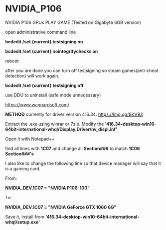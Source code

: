 # NVIDIA_P106
NVIDIA P106 GPUs PLAY GAME
(Tested on Gigabyte 6GB version)

open administrative command line

<b>bcdedit /set {current} testsigning on</b>

<b>bcdedit /set {current} nointegritychecks on</b>

reboot

after you are done you can turn off testsigning so steam games(anti-cheat detection) will work again.

<b>bcdedit /set {current} testsigning off</b>

use DDU to uninstall (safe mode unnecessary)

https://www.wagnardsoft.com/

<b>METHOD</b> currently for driver version 416.34: https://lmg.gg/8KV93

Extract the .exe using winrar or 7zip.
Modify the <b>'416.34-desktop-win10-64bit-international-whql/Display.Driver/nv_dispi.inf'</b>

Open it with Notepad++

find all lines with <b>1C07</b> and change all <b>Section###</b> to match <b>1C06 Section###'s</b>

I also like to change the following line so that device manager will say that it is a gaming card.

From:

<b>NVIDIA_DEV.1C07 = "NVIDIA P106-100"</b>

To:

<b>NVIDIA_DEV.1C07 = "NVIDIA GeForce GTX 1060 6G"</b>

Save it, install from <b>'416.34-desktop-win10-64bit-international-whql/setup.exe'</b>

